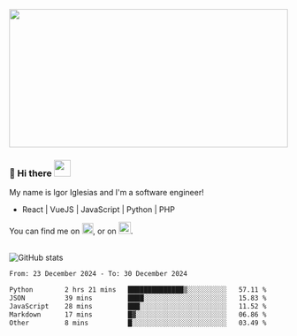 <img src="https://c.tenor.com/KjVxfRrrncUAAAAd/matrix.gif" width="100%" height="250px">

### 🔭 Hi there <img src="https://raw.githubusercontent.com/MartinHeinz/MartinHeinz/master/wave.gif" width="30px">


My name is Igor Iglesias and I'm a software engineer!
<br>

<ul>
  <li> React | VueJS | JavaScript | Python | PHP </li>
</ul>
You can find me on <a href="https://twitter.com/IgorIglesias5"><img src="https://i.imgur.com/JLLlB5S.png" width="20px"></a>, or on <a href="https://www.linkedin.com/in/igor-iglesias-62478428/"><img src="https://i.imgur.com/PXyIkWx.png" width="22px"></a>.

<br>
<br>

![GitHub stats](https://github-readme-stats.vercel.app/api?username=igoiglesias&show_icons=true&count_private=true&theme=chartreuse-dark&hide_title=true)

<!--START_SECTION:waka-->

```txt
From: 23 December 2024 - To: 30 December 2024

Python        2 hrs 21 mins   ██████████████▒░░░░░░░░░░   57.11 %
JSON          39 mins         ████░░░░░░░░░░░░░░░░░░░░░   15.83 %
JavaScript    28 mins         ███░░░░░░░░░░░░░░░░░░░░░░   11.52 %
Markdown      17 mins         █▓░░░░░░░░░░░░░░░░░░░░░░░   06.86 %
Other         8 mins          █░░░░░░░░░░░░░░░░░░░░░░░░   03.49 %
```

<!--END_SECTION:waka-->
